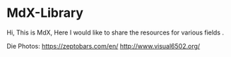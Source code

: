 # MdX-Library
Hi, This is MdX, Here I would like to share the resources for various fields .

Die Photos:
https://zeptobars.com/en/
http://www.visual6502.org/
